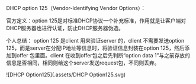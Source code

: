 DHCP option 125（Vendor-ldentifying Vendor Options）：

官方定义：option 125是对标准DHCP协议一个补充标准，作用就是让客户端对DHCP服务器也进行认证，防止DHCP服务器伪造。

个人总结：
option 125 是client 用来验证server 的，client 不需要发送option 125，而是server在分配IP地址等信息时，将验证信息封装在option 125，然后添加到offer 包里面。client 在收到offer包之后先判断“option data 1”与之前存放的信息是否相同，相同则给这个server发送request包，不同则丢弃。

![DHCP Option125](.assets/DHCP Option125.svg)